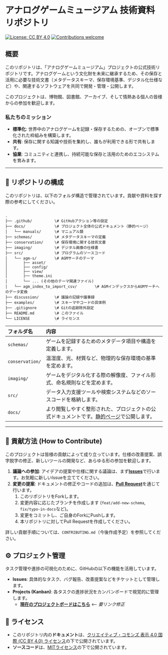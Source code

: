 # アナログゲームミュージアム 技術資料リポジトリ

[![License: CC BY 4.0](https://img.shields.io/badge/License-CC_BY_4.0-lightgrey.svg)](https://creativecommons.org/licenses/by/4.0/)
[![Contributions welcome](https://img.shields.io/badge/contributions-welcome-brightgreen.svg?style=flat)](./CONTRIBUTING.md)

## 概要

このリポジトリは、「アナログゲームミュージアム」プロジェクトの公式技術リポジトリです。アナログゲームという文化財を未来に継承するため、その保存と活用に必要な技術文書（メタデータスキーマ、保存環境基準、デジタル化仕様など）や、関連するソフトウェアを共同で開発・管理・公開します。

このプロジェクトは、博物館、図書館、アーカイブ、そして情熱ある個人の皆様からの参加を歓迎します。

### 私たちのミッション

* **標準化**: 世界中のアナログゲームを記録・保存するための、オープンで標準化された枠組みを構築します。
* **共有**: 保存に関する知識や技術を集約し、誰もが利用できる形で共有します。
* **協業**: コミュニティと連携し、持続可能な保存と活用のためのエコシステムを育みます。

---

## 📖 リポジトリの構成

このリポジトリは、以下のフォルダ構造で管理されています。貢献や資料を探す際の参考にしてください。

```

.
├── .github/          \# GitHubアクション等の設定
├── docs/             \# プロジェクト全体の公式ドキュメント（静的ページ）
│   └── manuals/      \# マニュアル類
├── schemas/          \# メタデータスキーマの定義
├── conservation/     \# 保存環境に関する技術文書
├── imaging/          \# デジタル画像の仕様書
├── src/              \# プログラムのソースコード
│   └── agm-s/        \# AGMサーチのテーマ
│       ├── asset/
│       ├── config/
│       ├── view/
│       ├── theme.ini
│       └── ... (その他のテーマ関連ファイル)
│   └── agm_index_to_import_csv/        \# AGMインデックスからAGMサーチへのデータ変換
├── discussion/       \# 議論の記録や議事録
├── examples/         \# スキーマやコードの具体例
├── .gitignore        \# Gitの追跡除外設定
├── README.md         \# このファイル
└── LICENSE           \# ライセンス

```

| フォルダ名      | 内容                                                         |
| :-------------- | :----------------------------------------------------------- |
| `schemas/`      | ゲームを記録するためのメタデータ項目や構造を定義します。     |
| `conservation/` | 温湿度、光、材質など、物理的な保存環境の基準を定めます。     |
| `imaging/`      | ゲームをデジタル化する際の解像度、ファイル形式、命名規則などを定めます。 |
| `src/`          | データ入力支援ツールや検索システムなどのソースコードを格納します。 |
| `docs/`         | より閲覧しやすく整形された、プロジェクトの公式ドキュメントです。[静的ページ](https://fukudakz.github.io/analoggamemuseum/)で公開します。 |

---

## 🤝 貢献方法 (How to Contribute)

このプロジェクトは皆様の貢献によって成り立っています。仕様の改善提案、誤字脱字の修正、新しいツールの開発など、あらゆる形の参加を歓迎します。

1.  **議論への参加**: アイデアの提案や仕様に関する議論は、まず[**Issues**](https://github.com/your-username/your-repository/issues)で行います。お気軽に新しいIssueを立ててください。
2.  **変更の提案**: ドキュメントの修正やコードの追加は、[**Pull Request**](https://github.com/your-username/your-repository/pulls)を通じて行います。
    1.  このリポジトリをForkします。
    2.  変更内容に応じたブランチを作成します (`feat/add-new-schema`, `fix/typo-in-docs`など)。
    3.  変更をコミットし、ご自身のForkにPushします。
    4.  本リポジトリに対してPull Requestを作成してください。

詳しい貢献手順については、`CONTRIBUTING.md`（今後作成予定）を参照してください。

## ⚙️ プロジェクト管理

タスク管理や進捗の可視化のために、GitHubの以下の機能を活用しています。

* **Issues**: 具体的なタスク、バグ報告、改善提案などをチケットとして管理します。
* **Projects (Kanban)**: 各タスクの進捗状況をカンバンボードで視覚的に管理します。
    * [**現在のプロジェクトボードはこちら**](https://github.com/users/your-username/projects/1) <-- *要リンク修正*

## 📜 ライセンス

* このリポジトリ内の**ドキュメント**は、[クリエイティブ・コモンズ 表示 4.0 国際 (CC BY 4.0) ライセンス](https://creativecommons.org/licenses/by/4.0/deed.ja)の下で公開されています。
* **ソースコード**は、[MITライセンス](LICENSE)の下で公開されています。

